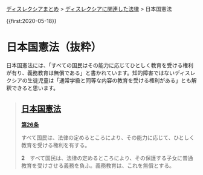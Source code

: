 <p class="breadcrumbs"><a href="../index.md">ディスレクシアまとめ</a> > <a href="index.md">ディスレクシアに関連した法律</a> > 日本国憲法

{{first:2020-05-18}}

# 日本国憲法（抜粋）

日本国憲法には、「すべての国民はその能力に応じてひとしく教育を受ける権利が有り、義務教育は無償である」と書かれています。知的障害ではないディスレクシアの生徒児童は「通常学級と同等な内容の教育を受ける権利がある」とも解釈できると思います。

> ## [日本国憲法](https://elaws.e-gov.go.jp/document?lawid=321CONSTITUTION)
>
> **[第26条](https://elaws.e-gov.go.jp/document?lawid=321CONSTITUTION#Mp-At_26)**
>
> すべて国民は、法律の定めるところにより、<span class="highlight">その能力に応じて、ひとしく教育を受ける権利を有する。</span>
>
> **2**　すべて国民は、法律の定めるところにより、その保護する子女に普通教育を受けさせる義務を負ふ。<span class="highlight">義務教育は、これを無償とする。</span>
